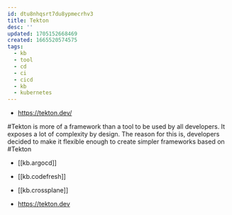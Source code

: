 ```yaml
---
id: dtu8nhqsrt7du8ypmecrhv3
title: Tekton
desc: ''
updated: 1705152668469
created: 1665520574575
tags:
  - kb
  - tool
  - cd
  - ci
  - cicd
  - kb
  - kubernetes
---
```


* https://tekton.dev/

#Tekton is more of a framework than a tool to be used by all developers.
It exposes a lot of complexity by design.
The reason for this is, developers decided to make it flexible enough to create simpler frameworks based on #Tekton

* [[kb.argocd]]
* [[kb.codefresh]]
* [[kb.crossplane]]

* <https://tekton.dev>
